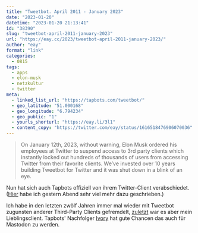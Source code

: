 ```yaml
---
title: "Tweetbot. April 2011 - January 2023"
date: "2023-01-20"
datetime: "2023-01-20 21:13:41"
id: "38390"
slug: "tweetbot-april-2011-january-2023"
url: "https://eay.cc/2023/tweetbot-april-2011-january-2023/"
author: "eay"
format: "link"
categories:
  - 0815
tags:
  - apps
  - elon-musk
  - netzkultur
  - twitter
meta:
  - linked_list_url: "https://tapbots.com/tweetbot/"
  - geo_latitude: "51.000168"
  - geo_longitude: "6.794234"
  - geo_public: "1"
  - yourls_shorturl: "https://eay.li/3l1"
  - content_copy: "https://twitter.com/eay/status/1616518476906070036"
---
```


> On January 12th, 2023, without warning, Elon Musk ordered his employees at Twitter to suspend access to 3rd party clients which instantly locked out hundreds of thousands of users from accessing Twitter from their favorite clients. We’ve invested over 10 years building Tweetbot for Twitter and it was shut down in a blink of an eye.

Nun hat sich auch Tapbots offiziell von ihrem Twitter-Client verabschiedet. ([Hier](https://eay.cc/2023/twitterrific-end-of-an-era/) habe ich gestern Abend sehr viel mehr dazu geschrieben.)

Ich habe in den letzten zwölf Jahren immer mal wieder mit Tweetbot zugunsten anderer Third-Party Clients gefremdelt, [zuletzt](https://eay.cc/2021/status-2021-01-26-2241/) war es aber mein Lieblingsclient. Tapbots' Nachfolger [Ivory](https://eay.cc/2022/tapbots-ivory/) hat gute Chancen das auch für Mastodon zu werden.
